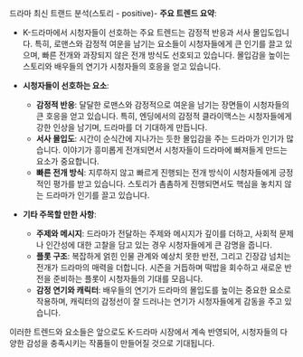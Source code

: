 드라마 최신 트랜드 분석(스토리 - positive)- **주요 트렌드 요약**:
  - K-드라마에서 시청자들이 선호하는 주요 트렌드는 감정적 반응과 서사 몰입도입니다. 특히, 로맨스와 감정적 여운을 남기는 요소들이 시청자들에게 큰 인기를 끌고 있으며, 빠른 전개와 과장되지 않은 전개 방식도 선호되고 있습니다. 몰입감을 높이는 스토리와 배우들의 연기가 시청자들의 호응을 얻고 있습니다.

- **시청자들이 선호하는 요소**:
  - **감정적 반응**: 달달한 로맨스와 감정적으로 여운을 남기는 장면들이 시청자들의 큰 호응을 얻고 있습니다. 특히, 엔딩에서의 감정적 클라이맥스는 시청자들에게 강한 인상을 남기며, 드라마를 더 기대하게 만듭니다.
  - **서사 몰입도**: 시간이 순식간에 지나가는 듯한 몰입감을 주는 드라마가 인기가 많습니다. 이야기가 흥미롭게 전개되면서 시청자들이 드라마에 빠져들게 만드는 요소가 중요합니다.
  - **빠른 전개 방식**: 지루하지 않고 빠르게 진행되는 전개 방식이 시청자들에게 긍정적인 평가를 받고 있습니다. 스토리가 촘촘하게 진행되면서도 핵심을 놓치지 않는 드라마가 인기를 끌고 있습니다.

- **기타 주목할 만한 사항**:
  - **주제와 메시지**: 드라마가 전달하는 주제와 메시지가 깊이를 더하고, 사회적 문제나 인간성에 대한 고찰을 담고 있는 경우 시청자들에게 큰 감명을 줍니다.
  - **플롯 구조**: 복잡하게 얽힌 인물 관계와 예상치 못한 반전, 그리고 긴장감 넘치는 전개가 드라마의 매력을 더합니다. 시즌을 거듭하며 떡밥을 회수하고 새로운 반전을 준비하는 플롯이 시청자들의 기대를 모읍니다.
  - **감정 연기와 캐릭터**: 배우들의 연기가 드라마의 몰입도를 높이는 중요한 요소로 작용하며, 캐릭터의 감정선이 잘 드러나는 연기가 시청자들에게 감동을 주고 있습니다.

이러한 트렌드와 요소들은 앞으로도 K-드라마 시장에서 계속 반영되어, 시청자들의 다양한 감성을 충족시키는 작품들이 만들어질 것으로 기대됩니다.